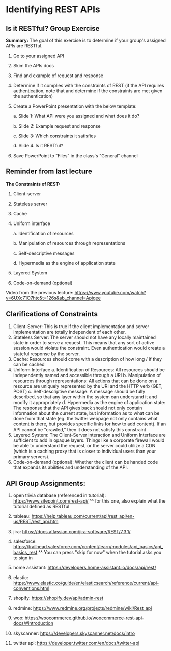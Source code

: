 # Identifying REST APIs 

## Is it RESTful? Group Exercise
**Summary:** The goal of this exercise is to determine if your group's assigned APIs are RESTful. 

1. Go to your assigned API
2. Skim the APIs docs
3. Find and example of request and response
4. Determine if it complies with the constraints of REST (if the API requires authentication, note that and determine if the constraints are met given the authentication)
5. Create a PowerPoint presentation with the below template: 
	  
	  a. Slide 1: What API were you assigned and what does it do?
	  
	  b. Slide 2: Example request and response
	  
	  c. Slide 3: Which constraints it satisfies
	  
	  d. Slide 4. Is it RESTful?
6. Save PowerPoint to "Files" in the class's "General" channel 


## Reminder from last lecture
**The Constraints of REST:**
1. Client-server
2. Stateless server
3. Cache
4. Uniform interface

	a. Identification of resources
	
	b. Manipulation of resources through representations
	
	c. Self-descriptive messages
	
	d. Hypermedia as the engine of application state
5. Layered System
6. Code-on-demand (optional)

Video from the previous lecture: https://www.youtube.com/watch?v=6UXc71O7htc&t=126s&ab_channel=Apigee  

## Clarifications of Constraints
1. Client-Server: This is true if the client implementation and server implementation are totally independent of each other.
2. Stateless Server: The server should not have any locally maintained state in order to serve a request. This means that any sort of active session would violate the constraint. Even authentication would create a stateful response by the server.
3. Cache: Resources should come with a description of how long / if they can be cached
4. Uniform Interface
	a. Identification of Resources: All resources should be independently named and accessible through a URI
	b. Manipulation of resources through representations: All actions that can be done on a resource are uniquely represented by the URI and the HTTP verb (GET, POST)
	c. Self-descriptive message: A message should be fully described, so that any layer within the system can understand it and modify it appropriately
	d. Hypermedia as the engine of application state: The response that the API gives back should not only contain information about the current state, but information as to what can be done from that state (eg. the twitter webpage not only contains what content is there, but provides specific links for how to add content). If an API cannot be "crawled," then it does not satisfy this constraint
5. Layered System: The Client-Server interaction and Uniform Interface are sufficient to add in opaque layers. Things like a corporate firewall would be able to understand the request, or the server could utilize a CDN (which is a caching proxy that is closer to individual users than your primary servers).
6. Code-on-demand (optional): Whether the client can be handed code that expands its abilities and understanding of the API.

## API Group Assignments:
1. open trivia database (referenced in tutorial): https://www.sitepoint.com/rest-api/
^^ for this one, also explain what the tutorial defined as RESTful

2. tableau: https://help.tableau.com/current/api/rest_api/en-us/REST/rest_api.htm

3. jira: https://docs.atlassian.com/jira-software/REST/7.3.1/

4. salesforce: https://trailhead.salesforce.com/content/learn/modules/api_basics/api_basics_rest
^^ You can press "skip for now" when the tutorial asks you to sign in

5. home assistant: https://developers.home-assistant.io/docs/api/rest/

6. elastic: https://www.elastic.co/guide/en/elasticsearch/reference/current/api-conventions.html

7. shopify: https://shopify.dev/api/admin-rest

8. redmine: https://www.redmine.org/projects/redmine/wiki/Rest_api

9. woo: https://woocommerce.github.io/woocommerce-rest-api-docs/#introduction

10. skyscanner: https://developers.skyscanner.net/docs/intro

11. twitter api: https://developer.twitter.com/en/docs/twitter-api
